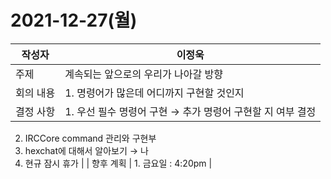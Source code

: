 # 2021-12-27(월)

| 작성자 | 이정욱 |
| --- | --- |
| 주제 | 계속되는 앞으로의 우리가 나아갈 방향 |
| 회의 내용 | 1. 명령어가 많은데 어디까지 구현할 것인지 |
| 결정 사항 | 1. 우선 필수 명령어 구현 → 추가 명령어 구현할 지 여부 결정
2. IRCCore command 관리와 구현부 
3. hexchat에 대해서 알아보기 → 나
4. 현규 잠시 휴가 |
| 향후 계획 | 1. 금요일 : 4:20pm |